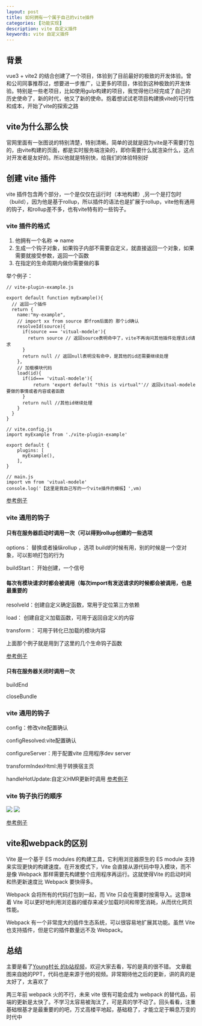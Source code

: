 ```yaml
---
layout: post
title: 如何拥有一个属于自己的vite插件
categories: [功能实现]
description: vite 自定义插件
keywords: vite 自定义插件
---
```


## 背景
vue3 + vite2 的结合创建了一个项目，体验到了目前最好的极致的开发体验。曾和公司同事推荐过，想要进一步推广，让更多的项目，体验到这种极致的开发体验。特别是一些老项目，比如使用gulp构建的项目，我觉得他已经完成了自己的历史使命了，新的时代，他又了新的使命。抱着想试试老项目构建换vite的可行性和成本，开始了vite的探索之路

## vite为什么那么快
官网里面有一张图说的特别清楚，特别清晰。简单的说就是因为vite是不需要打包的，由vite构建的页面，都是实时服务端渲染的，即你需要什么就渲染什么，这点对开发者是友好的。所以他就是特别快，给我们的体验特别好

## 创建 vite 插件
vite 插件包含两个部分，一个是仅仅在运行时（本地构建）,另一个是打包时（build），因为他是基于rollup，所以插件的语法也是扩展于rollup，vite他有通用的钩子，和rollup差不多，也有vite特有的一些钩子。

### vite 插件的格式
1. 他拥有一个名称 => name
2. 生成一个钩子对象，如果钩子内部不需要自定义，就直接返回一个对象，如果需要就接受参数，返回一个函数
3. 在指定的生命周期内做你需要做的事

举个例子：

```
// vite-plugin-example.js

export default function myExample(){
  // 返回一个插件
  return {
    name:"my-example",
    // import xx from source 即from后面的 那个id确认
    resolveId(source){
      if(source === 'vitual-modele'){
        return source // 返回source表明命中了，vite不再询问其他插件处理该id请求
      }
      return null // 返回null表明没有命中，是其他的id还需要继续处理
    },
    // 加载模块代码
    load(id){
      if(id=== 'vitual-modele'){
          return 'export default "this is virtual"'// 返回vitual-modele要做的事情或者内容或者函数
      }
      return null //其他id继续处理
    }
  }
}

// vite.config.js
import myExample from './vite-plugin-example'

export default {
    plugins: [
      myExample(),
    ],
}

// main.js
import vm from 'vitual-modele'
console.log('【这里是我自己写的一个vite插件的模板】',vm)
```
[参考例子](https://github.com/sunseekers/vite-plugin/blob/master/vite-plugin-example.js)
### vite 通用的钩子
#### 只有在服务器启动时调用一次（可以得到rollup创建的一些选项
options： 替换或者操纵rollup ，选项 build的时候有用，别的时候是一个空对象，可以影响打包的行为

buildStart： 开始创建，一个信号

#### 每次有模块请求时都会被调用（每次import有发送请求的时候都会被调用，也是最重要的
resolveId：创建自定义确定函数，常用于定位第三方依赖

load： 创建自定义加载函数，可用于返回自定义的内容

transform： 可用于转化已加载的模块内容

上面那个例子就是用到了这里的几个生命钩子函数

[参考例子](https://github.com/sunseekers/vite-plugin/blob/master/vite-plugin-example.js)
#### 只有在服务器关闭时调用一次
buildEnd

closeBundle

### vite 通用的钩子
config：修改vite配置确认

configResolved:vite配置确认

configureServer：用于配置vite 应用程序dev server

transformIndexHtml:用于转换宿主页

handleHotUpdate:自定义HMR更新时调用
[参考例子](https://github.com/sunseekers/vite-plugin/blob/master/vite-plugin-mock.js)

### vite 钩子执行的顺序
<img src="https://tva1.sinaimg.cn/large/008i3skNly1gt1bd5tnpgj30up0ec75j.jpg">

<img src="https://tva1.sinaimg.cn/large/008i3skNly1gt1bg72pdgj30tw0h3wfo.jpg">

[参考例子](https://github.com/sunseekers/vite-plugin/blob/master/vite-plugin-life.js)

## vite和webpack的区别
Vite 是一个基于 ES modules 的构建工具，它利用浏览器原生的 ES module 支持来实现更快的构建速度。在开发模式下，Vite 会直接从源代码中导入模块，而不是像 Webpack 那样需要先构建整个应用程序再运行。这就使得Vite 的启动时间和热更新速度比 Webpack 要快得多。

Webpack 会将所有的代码打包到一起，而 Vite 只会在需要时按需导入。这意味着 Vite 可以更好地利用浏览器的缓存来减少加载时间和带宽消耗，从而优化网页性能。

Webpack 有一个非常庞大的插件生态系统，可以很容易地扩展其功能。虽然 Vite 也支持插件，但是它的插件数量远不及 Webpack。

## 总结
主要是看了[Young村长 的b站视频](https://space.bilibili.com/480140591/video?keyword=vite)，欢迎大家去看，写的是真的很不错。
文章截图来自她的PPT，代码也是来源于他的视频。非常期待他之后的更新，讲的真的是太好了，太喜欢了

两三年前 webpack 火的不行，未来 vite 很有可能会成为 webpack 的替代品，前端的更新是太快了。不学习太容易被淘汰了，可是真的学不动了。回头看看，注重基础根基才是最重要的的吧，万丈高楼平地起，基础稳了，才能立足于瞬息万变的时代中
